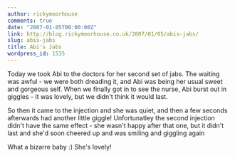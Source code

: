```yaml
---
author: rickymoorhouse
comments: true
date: "2007-01-05T00:00:00Z"
link: http://blog.rickymoorhouse.co.uk/2007/01/05/abis-jabs/
slug: abis-jabs
title: Abi's Jabs
wordpress_id: 1535
---
```


Today we took Abi to the doctors for her second set of jabs. The waiting was awful - we were both dreading it, and Abi was being her usual sweet and gorgeous self. When we finally got in to see the nurse, Abi burst out in giggles - it was lovely, but we didn't think it would last. 




So then it came to the injection and she was quiet, and then a few seconds afterwards had another little giggle! Unfortunatley the second injection didn't have the same effect - she wasn't happy after that one, but it didn't last and she'd soon cheered up and was smiling and giggling again




What a bizarre baby :) She's lovely!
